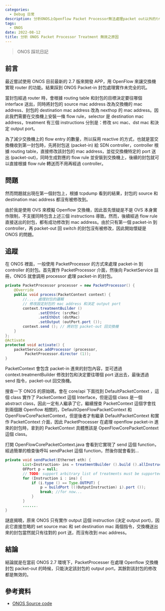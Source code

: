 ```yaml
---
categories:
  - Debug 日常
description: 分析ONOS上Openflow Packet Processor無法處理packet out以外的treatment的原因
tags:
  - ONOS
date: 2022-08-12
title: 分析 ONOS Packet Processor Treatment 無效之原因
---
```


> ONOS 踩坑日記

## 前言

最近嘗試使用 ONOS 目前最新的 2.7 版來開發 APP，用 OpenFlow 來讓交換機實現 router 的功能。結果踩到 ONOS Packet-in 封包處理實作未完全的坑。

<!-- more -->

當封包經過 router 時，會根據 routing table 和封包的目標決定要往哪個 interface 送出，同時將封包的 source mac address 改為交換機的 mac address、封包的 destination mac address 改為 nexthop 的 mac address。因此我們需要在交換機上安裝一條 flow rule，selector 是 destination mac address，treatment 有三個 instructions 分別是：修改 src mac、dst mac 和決定 output port。

為了減少交換機上的 flow entry 的數量，所以採用 reactive 的方式，也就是當交換機收到第一封包時，先將封包送 (packet-in) 給 SDN controller，controller 根據 routing table，直接修改該封包的 mac address，並從交換機特定的 port 送出 (packet-out)，同時生成對應的 flow rule 並安裝到交換機上，後續的封包就可以直接根據 flow rule 轉送而不用再經過 controller。

## 問題

然而問題就出現在第一個封包上，根據 tcpdump 看到的結果，封包的 source 和 destination mac address 都沒有被修改到。

由於我是使用 OVS 來模擬 Openflow 交換機，因此首先懷疑是不是 OVS 本身實作限制，不支援同時包含上述三個 instructions 導致。然而，後續經過 flow rule 直接送出的封包，都有成功修改到 mac address。由於只有第一個 packet-in 到 controller，再 packet-out 回 switch 的封包沒有被修改，因此開始懷疑是 ONOS 的問題。

## 追蹤

在 ONOS 裡面，一般使用 PacketProcessor 的方式來處理 packet-in 到 controller 的封包。首先實作 PacketProcessor 介面，然後向 PacketService 註冊，ONOS 就會調用 processor 處理 packet-in 的封包。

```java
private PacketProcessor processor = new PacketProcessor() {
    @Override
    public void process(PacketContext context) {
        //.... 處理封包的邏輯
        // 修改設定封包的 mac address 和決定 output port
        context.treatmentBuilder ()
               .setEthSrc (srcMac)
               .setEthDst (dstMac)
               .setOutput (outPort.port ());
        context.send (); // 將封包 packet-out 回交換機
    }
};
@Activate
protected void activate() {
    packetService.addProcessor (processor,
         PacketProcessor.director (1));
}
```

PacketContext 會包含 packet-in 進來的封包內容，並可透過 context.treatmentBuilder 修改封包和決定要往哪個 port 送出去，最後透過 send 指令，packet-out 回交換機。

搜查一下 ONOS 的原始碼，會在 core/api 下面找到 DefaultPacketContext ，這個 class 實作了 PacketContext 這個 Interface，但是這個 class 是一個 abstract class，因此一定有人繼承了它，繼續搜查 PacketContext 這個字會找到兩個跟 Openflow 相關的，DefaultOpenFlowPacketContext 和 OpenFlowCorePacketContext，但是後者才有繼承 DefaultPacketContext 和實作 PacketContext 介面，因此 PacketProcesser 在處理 openflow packet-in 進來的封包時，拿到的 PacketContext 具體應該是 OpenFlowCorePacketContext 這個 class。

打開 OpenFlowCorePacketContext.java 會看到它實現了 send 這個 function，經過簡單的檢查後呼叫 sendPacket 這個 function，然後你就會看到…

```java
private void sendPacket(Ethernet eth) {
        List<Instruction> ins = treatmentBuilder ().build ().allInstructions ();
        OFPort p = null;
        // TODO: support arbitrary list of treatments must be supported in ofPacketContext
        for (Instruction i : ins) {
            if (i.type () == Type.OUTPUT) {
                p = buildPort (((OutputInstruction) i).port ());
                break; //for now...
            }
        }
        .......
}
```

謎底揭曉，原來 ONOS 只有實作 output 這個 instruction (決定 output port)，因此它直接忽略的 set source mac 和 set destination mac 兩個指令，交換機送出來的封包當然就只有往對的 port 送，而沒有改到 mac address。

## 結論

結論就是在當前 ONOS 2.7 環境下，PacketProcesser 在處理 Openflow 交換機封包 packet-out 的時候，只能決定該封包的 output port，其餘對該封包的修改都是無效的。

## 參考資料

- [ONOS Source code](https://github.com/opennetworkinglab/onos/)
